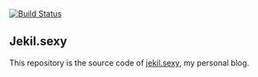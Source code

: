 [![Build Status](https://travis-ci.org/jekil/jekil.sexy.svg?branch=master)](https://travis-ci.org/jekil/jekil.sexy)

Jekil.sexy
----------

This repository is the source code of [jekil.sexy](https://jekil.sexy), my personal blog.